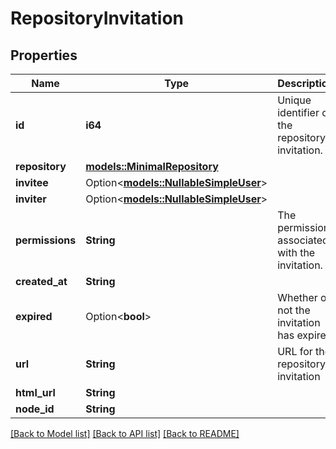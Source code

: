 # RepositoryInvitation

## Properties

Name | Type | Description | Notes
------------ | ------------- | ------------- | -------------
**id** | **i64** | Unique identifier of the repository invitation. | 
**repository** | [**models::MinimalRepository**](minimal-repository.md) |  | 
**invitee** | Option<[**models::NullableSimpleUser**](nullable-simple-user.md)> |  | 
**inviter** | Option<[**models::NullableSimpleUser**](nullable-simple-user.md)> |  | 
**permissions** | **String** | The permission associated with the invitation. | 
**created_at** | **String** |  | 
**expired** | Option<**bool**> | Whether or not the invitation has expired | [optional]
**url** | **String** | URL for the repository invitation | 
**html_url** | **String** |  | 
**node_id** | **String** |  | 

[[Back to Model list]](../README.md#documentation-for-models) [[Back to API list]](../README.md#documentation-for-api-endpoints) [[Back to README]](../README.md)


